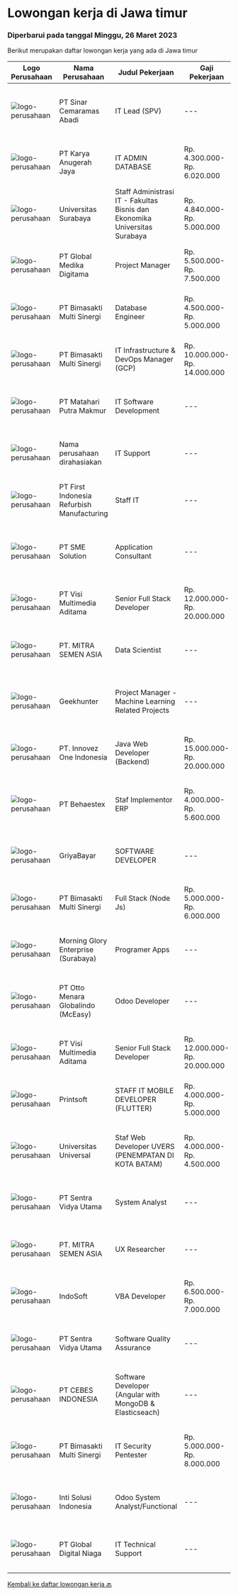 
  # Lowongan kerja di Jawa timur

  ### Diperbarui pada tanggal Minggu, 26 Maret 2023

  Berikut merupakan daftar lowongan kerja yang ada di Jawa timur

  |Logo Perusahaan | Nama Perusahaan | Judul Pekerjaan | Gaji Pekerjaan | Lokasi | Deskripsi | Tanggal diunggah | Pranala |
  | -------------- | --------------- | --------------- | --------- | --------- | -------------- | ------- | ----------- |
  |![logo-perusahaan](https://image-service-cdn.seek.com.au/90bec0a344d0bcab9897f6fa9b79cbfdc64b9d73/ee4dce1061f3f616224767ad58cb2fc751b8d2dc)|PT Sinar Cemaramas Abadi|IT Lead (SPV)|---|Surabaya|Kami merupakan perusahaan manufakturing chemical raw material yang mengedepankan perkembangan teknologi. Kami sedang mengembangkan sistem management...|Jumat, 24 Maret 2023|https://www.jobstreet.co.id/id/job/it-lead-spv-4273056?token=0~c7bc1063-96e3-4b08-a859-53c4b1e364cb&sectionRank=1&jobId=jobstreet-id-job-4273056|
|![logo-perusahaan](https://image-service-cdn.seek.com.au/8e9c4a008e6a983b61e82a2c06435edd46eaafbc/ee4dce1061f3f616224767ad58cb2fc751b8d2dc)|PT Karya Anugerah Jaya|IT ADMIN DATABASE|Rp. 4.300.000-Rp. 6.020.000|Sidoarjo|IT ADMIN DATA BASE* Lulusan Sarjana Informatika* Usia Maximal 35 tahun* Penempatan di daerah Pondok Candra Sidoarjo* Membantu kelancaran Sofware di...|Kamis, 23 Maret 2023|https://www.jobstreet.co.id/id/job/it-admin-database-4271398?token=0~c7bc1063-96e3-4b08-a859-53c4b1e364cb&sectionRank=2&jobId=jobstreet-id-job-4271398|
|![logo-perusahaan](https://image-service-cdn.seek.com.au/4b3e08b5cecf5a4758f320c1e383fc30f250098b/ee4dce1061f3f616224767ad58cb2fc751b8d2dc)|Universitas Surabaya|Staff Administrasi IT - Fakultas Bisnis dan Ekonomika Universitas Surabaya|Rp. 4.840.000-Rp. 5.000.000|Surabaya|Tugas Utama: Administrasi dan Teknisi dibidang IT.Spesifikasi/Keahlian: Dapat bekerjasama dalam tim; Menguasai Microsoft office, khususnya Ms. Excel...|Kamis, 23 Maret 2023|https://www.jobstreet.co.id/id/job/staff-administrasi-it-fakultas-bisnis-dan-ekonomika-universitas-surabaya-4271649?token=0~c7bc1063-96e3-4b08-a859-53c4b1e364cb&sectionRank=3&jobId=jobstreet-id-job-4271649|
|![logo-perusahaan](https://image-service-cdn.seek.com.au/39c06919f88ea35ae3ab49c926ad528faf2ea88b/ee4dce1061f3f616224767ad58cb2fc751b8d2dc)|PT Global Medika Digitama|Project Manager|Rp. 5.500.000-Rp. 7.500.000|Surabaya|Kualifikasi Memiliki kemampuan komunikasi interpersonal yang sangat baik Memiliki kapasitas dalam melakukan negosiasi, terutama di industri kesehatan...|Sabtu, 25 Maret 2023|https://www.jobstreet.co.id/id/job/project-manager-4257502?token=0~c7bc1063-96e3-4b08-a859-53c4b1e364cb&sectionRank=4&jobId=jobstreet-id-job-4257502|
|![logo-perusahaan](https://image-service-cdn.seek.com.au/3c3597528a656ba0a7299263a04fc9ed9cb02b85/ee4dce1061f3f616224767ad58cb2fc751b8d2dc)|PT Bimasakti Multi Sinergi|Database Engineer|Rp. 4.500.000-Rp. 5.000.000|Sidoarjo|Job Descriptions  Manage database changes and re-designs Analyze database issues and troubleshoot or configure the database accordingly Drive...|Jumat, 24 Maret 2023|https://www.jobstreet.co.id/id/job/database-engineer-4262557?token=0~c7bc1063-96e3-4b08-a859-53c4b1e364cb&sectionRank=5&jobId=jobstreet-id-job-4262557|
|![logo-perusahaan](https://image-service-cdn.seek.com.au/3c3597528a656ba0a7299263a04fc9ed9cb02b85/ee4dce1061f3f616224767ad58cb2fc751b8d2dc)|PT Bimasakti Multi Sinergi|IT Infrastructure & DevOps Manager (GCP)|Rp. 10.000.000-Rp. 14.000.000|Sidoarjo|Job descriptions- Lead &amp; manage objective of tim IT Network &amp; DevOps- Ensure availability of all BMS infrastructure achieve Standard SLA-...|Kamis, 23 Maret 2023|https://www.jobstreet.co.id/id/job/it-infrastructure-devops-manager-gcp-4254510?token=0~c7bc1063-96e3-4b08-a859-53c4b1e364cb&sectionRank=6&jobId=jobstreet-id-job-4254510|
|![logo-perusahaan](https://image-service-cdn.seek.com.au/b5ec16873e14a23c56f160ea441f5293179adac8/ee4dce1061f3f616224767ad58cb2fc751b8d2dc)|PT Matahari Putra Makmur|IT Software Development|---|Pasuruan|Kualifikasi: Minimal D3/S1 Teknik Informatika/Komputer Usia Maksimal 35 tahun Fulstack Web Development (PHP, Javascript, CSS) Menguasai Framework...|Kamis, 23 Maret 2023|https://www.jobstreet.co.id/id/job/it-software-development-4262166?token=0~c7bc1063-96e3-4b08-a859-53c4b1e364cb&sectionRank=7&jobId=jobstreet-id-job-4262166|
|![logo-perusahaan](https://i.ibb.co/sqvTCh9/112815900-stock-vector-no-image-available-icon-flat-vector.webp)|Nama perusahaan dirahasiakan|IT Support|---|Jawa Timur|Usia maksimal 35 tahun Pendidikan minimal S1 segala jurusan Minimal memiliki 1 tahun pengalaman kerja di bidang yang sama  Mempunyai pengetahuan dan...|Senin, 20 Maret 2023|https://www.jobstreet.co.id/id/job/it-support-4268311?token=0~c7bc1063-96e3-4b08-a859-53c4b1e364cb&sectionRank=8&jobId=jobstreet-id-job-4268311|
|![logo-perusahaan](https://i.ibb.co/sqvTCh9/112815900-stock-vector-no-image-available-icon-flat-vector.webp)|PT  First Indonesia Refurbish Manufacturing|Staff IT|---|Surabaya|Kualifikasi: Min. D3 Teknik Informatika, Teknologi Informasi, atau Ilmu Komputer. Memahami Troubleshooting Software dan hadware Menguasai OS Windows...|Kamis, 23 Maret 2023|https://www.jobstreet.co.id/id/job/staff-it-4271477?token=0~c7bc1063-96e3-4b08-a859-53c4b1e364cb&sectionRank=9&jobId=jobstreet-id-job-4271477|
|![logo-perusahaan](https://image-service-cdn.seek.com.au/f0cc6ba1828627c44076452213cbe473e760a860/ee4dce1061f3f616224767ad58cb2fc751b8d2dc)|PT SME Solution|Application Consultant|---|Jakarta Raya|ERP APPLICATION CONSULTANT(CODE: AC-JKT or AC-SBY) • Will be based in Jakarta (JKT) or Surabaya (SBY)• Bachelor Degree from reputable university with...|Kamis, 23 Maret 2023|https://www.jobstreet.co.id/id/job/application-consultant-4261078?token=0~c7bc1063-96e3-4b08-a859-53c4b1e364cb&sectionRank=10&jobId=jobstreet-id-job-4261078|
|![logo-perusahaan](https://image-service-cdn.seek.com.au/77d5dc00becab49233feb1de82d916f236fba28a/ee4dce1061f3f616224767ad58cb2fc751b8d2dc)|PT Visi Multimedia Aditama|Senior Full Stack Developer|Rp. 12.000.000-Rp. 20.000.000|Malang|Responsibilities: Develop application using ReactJs and/or NextJS. Work closely with Product Leader to design and build new features and insightful...|Sabtu, 25 Maret 2023|https://www.jobstreet.co.id/id/job/senior-full-stack-developer-4257369?token=0~c7bc1063-96e3-4b08-a859-53c4b1e364cb&sectionRank=11&jobId=jobstreet-id-job-4257369|
|![logo-perusahaan](https://image-service-cdn.seek.com.au/a604172ec7fe52263103b2bf85a52f29376a076c/ee4dce1061f3f616224767ad58cb2fc751b8d2dc)|PT. MITRA SEMEN ASIA|Data Scientist|---|Jawa Timur|Responsibilities Analyze raw data: assessing quality, cleansing, structuring for downstream processing Design accurate and scalable prediction...|Jumat, 24 Maret 2023|https://www.jobstreet.co.id/id/job/data-scientist-4272863?token=0~c7bc1063-96e3-4b08-a859-53c4b1e364cb&sectionRank=12&jobId=jobstreet-id-job-4272863|
|![logo-perusahaan](https://image-service-cdn.seek.com.au/9b1ac08312d45d7e6f0965d6cfa215d52017a644/ee4dce1061f3f616224767ad58cb2fc751b8d2dc)|Geekhunter|Project Manager - Machine Learning Related Projects|---|Jakarta Raya|Job Description Determine and define project scope and objectives Predict resources needed to reach objectives and manage resources in an effective...|Kamis, 23 Maret 2023|https://www.jobstreet.co.id/id/job/project-manager-machine-learning-related-projects-4271550?token=0~c7bc1063-96e3-4b08-a859-53c4b1e364cb&sectionRank=13&jobId=jobstreet-id-job-4271550|
|![logo-perusahaan](https://image-service-cdn.seek.com.au/5ac1ce894c015b4831ba1d1458ad5a1b4e630a93/ee4dce1061f3f616224767ad58cb2fc751b8d2dc)|PT. Innovez One Indonesia|Java Web Developer (Backend)|Rp. 15.000.000-Rp. 20.000.000|Jakarta Raya|We are looking for a dynamic and talented Java Full-Stack Developer with strong OOAD background to join our global team. You will work in a SCRUM team...|Jumat, 24 Maret 2023|https://www.jobstreet.co.id/id/job/java-web-developer-backend-4273459?token=0~c7bc1063-96e3-4b08-a859-53c4b1e364cb&sectionRank=14&jobId=jobstreet-id-job-4273459|
|![logo-perusahaan](https://image-service-cdn.seek.com.au/8b7e2b05ba209582732a5c82d57c211066889fbb/ee4dce1061f3f616224767ad58cb2fc751b8d2dc)|PT Behaestex|Staf Implementor ERP|Rp. 4.000.000-Rp. 5.600.000|Gresik|1. Usia maks. 25 tahun.2. Pendidikan min. S1 Sistem Informasi, Teknik Informatika atau bidang   lain yang linear.3. Berpengalaman sebagai implementor....|Rabu, 22 Maret 2023|https://www.jobstreet.co.id/id/job/staf-implementor-erp-4271042?token=0~c7bc1063-96e3-4b08-a859-53c4b1e364cb&sectionRank=15&jobId=jobstreet-id-job-4271042|
|![logo-perusahaan](https://image-service-cdn.seek.com.au/64f9a81718faec457d72b8ff41cef928c69509b7/ee4dce1061f3f616224767ad58cb2fc751b8d2dc)|GriyaBayar|SOFTWARE DEVELOPER|---|Surabaya|Job Description: Mengintegrasikan API eksternal ke sistem internal Mengembangkan dan maintenance sistem existing (penambahan fitur, update, optimasi...|Kamis, 23 Maret 2023|https://www.jobstreet.co.id/id/job/software-developer-4261100?token=0~c7bc1063-96e3-4b08-a859-53c4b1e364cb&sectionRank=16&jobId=jobstreet-id-job-4261100|
|![logo-perusahaan](https://image-service-cdn.seek.com.au/3c3597528a656ba0a7299263a04fc9ed9cb02b85/ee4dce1061f3f616224767ad58cb2fc751b8d2dc)|PT Bimasakti Multi Sinergi|Full Stack (Node Js)|Rp. 5.000.000-Rp. 6.000.000|Sidoarjo|Requirements: Bachelor degree in information technology Minimum having 1 year experience in related field Good knowledge of Node.Js Good knowledge of...|Kamis, 23 Maret 2023|https://www.jobstreet.co.id/id/job/full-stack-node-js-4262197?token=0~c7bc1063-96e3-4b08-a859-53c4b1e364cb&sectionRank=17&jobId=jobstreet-id-job-4262197|
|![logo-perusahaan](https://image-service-cdn.seek.com.au/b181b587205e8d60bb338ac292a01e5193ca4e4f/ee4dce1061f3f616224767ad58cb2fc751b8d2dc)|Morning Glory Enterprise (Surabaya)|Programer Apps|---|Surabaya|Kualifikasi Pekerjaan: Usia maksimal 35 Tahun  Domisili Surabaya  Minimal Pendidikan D3/S1 Tekhnik informatika , sistem informasi atau sejenisnya ...|Sabtu, 25 Maret 2023|https://www.jobstreet.co.id/id/job/programer-apps-4274323?token=0~c7bc1063-96e3-4b08-a859-53c4b1e364cb&sectionRank=18&jobId=jobstreet-id-job-4274323|
|![logo-perusahaan](https://image-service-cdn.seek.com.au/d2fdc8f770780672c481f96da84f09bace4e0084/ee4dce1061f3f616224767ad58cb2fc751b8d2dc)|PT Otto Menara Globalindo (McEasy)|Odoo Developer|---|Surabaya|We are Indonesia's Top Transportation Management System with IoT Integration which services have been used by hundreds of logistics and supply chain...|Jumat, 24 Maret 2023|https://www.jobstreet.co.id/id/job/odoo-developer-4273450?token=0~c7bc1063-96e3-4b08-a859-53c4b1e364cb&sectionRank=19&jobId=jobstreet-id-job-4273450|
|![logo-perusahaan](https://image-service-cdn.seek.com.au/b8528c389ba1b59ec14f571684d5a518b5b2a7b1/ee4dce1061f3f616224767ad58cb2fc751b8d2dc)|PT Visi Multimedia Aditama|Senior Full Stack Developer|Rp. 12.000.000-Rp. 20.000.000|Malang|Responsibilities: Develop application using ReactJs and/or NextJS. Work closely with Product Leader to design and build new features and insightful...|Jumat, 24 Maret 2023|https://www.jobstreet.co.id/id/job/senior-full-stack-developer-4273813?token=0~c7bc1063-96e3-4b08-a859-53c4b1e364cb&sectionRank=20&jobId=jobstreet-id-job-4273813|
|![logo-perusahaan](https://image-service-cdn.seek.com.au/a90079fce62dbadba3aa64a84be18204a4bec09b/ee4dce1061f3f616224767ad58cb2fc751b8d2dc)|Printsoft|STAFF IT MOBILE DEVELOPER (FLUTTER)|Rp. 4.000.000-Rp. 5.000.000|Surabaya|Mengatur proses pengembangan software mulai dari konsep hingga pengiriman Menjaga dan meningkatkan pengerjaan software Mengatur siklus awal sampai...|Rabu, 22 Maret 2023|https://www.jobstreet.co.id/id/job/staff-it-mobile-developer-flutter-4251675?token=0~c7bc1063-96e3-4b08-a859-53c4b1e364cb&sectionRank=21&jobId=jobstreet-id-job-4251675|
|![logo-perusahaan](https://image-service-cdn.seek.com.au/872a4f5f67ec54088d1d3b199ea228bef1b40ae9/ee4dce1061f3f616224767ad58cb2fc751b8d2dc)|Universitas Universal|Staf Web Developer UVERS (PENEMPATAN DI KOTA BATAM)|Rp. 4.000.000-Rp. 4.500.000|Kepulauan Riau|-Minimal Lulusan S1 Bidang Ilmu Komputer/ Pemrograman-Menguasai konsep web dasar (PHP,HTML,JavaScript,Jquery,etc)-Menguasai framework Laravel dan...|Senin, 20 Maret 2023|https://www.jobstreet.co.id/id/job/staf-web-developer-uvers-penempatan-di-kota-batam-4268578?token=0~c7bc1063-96e3-4b08-a859-53c4b1e364cb&sectionRank=22&jobId=jobstreet-id-job-4268578|
|![logo-perusahaan](https://image-service-cdn.seek.com.au/89a4b4d8e6af0c01c230c2b1f638fbea996731cb/ee4dce1061f3f616224767ad58cb2fc751b8d2dc)|PT Sentra Vidya Utama|System Analyst|---|Surabaya|Job Description:- Meet and coordinate with team to establish project scope, system goals, and requirements- Develop, analyze, prioritize, and organize...|Rabu, 22 Maret 2023|https://www.jobstreet.co.id/id/job/system-analyst-4258848?token=0~c7bc1063-96e3-4b08-a859-53c4b1e364cb&sectionRank=23&jobId=jobstreet-id-job-4258848|
|![logo-perusahaan](https://image-service-cdn.seek.com.au/003218f21a71dddcc0517c182426e83bb7569493/ee4dce1061f3f616224767ad58cb2fc751b8d2dc)|PT. MITRA SEMEN ASIA|UX Researcher|---|Surabaya|Job Description Plan and execute research initiatives to collect insights into user behavior by exploring both UX research (to understand users’...|Kamis, 23 Maret 2023|https://www.jobstreet.co.id/id/job/ux-researcher-4271704?token=0~c7bc1063-96e3-4b08-a859-53c4b1e364cb&sectionRank=24&jobId=jobstreet-id-job-4271704|
|![logo-perusahaan](https://image-service-cdn.seek.com.au/fbd57a90b36e6d6fe13c8e714c23f2e07616d0cb/ee4dce1061f3f616224767ad58cb2fc751b8d2dc)|IndoSoft|VBA Developer|Rp. 6.500.000-Rp. 7.000.000|Malang|Menguasai VBA (Visual Basic) programming language Mampu membuat Visual Basic Application, baik stand-alone, dan juga integrasi dengan Microsoft...|Kamis, 23 Maret 2023|https://www.jobstreet.co.id/id/job/vba-developer-4261695?token=0~c7bc1063-96e3-4b08-a859-53c4b1e364cb&sectionRank=25&jobId=jobstreet-id-job-4261695|
|![logo-perusahaan](https://image-service-cdn.seek.com.au/89a4b4d8e6af0c01c230c2b1f638fbea996731cb/ee4dce1061f3f616224767ad58cb2fc751b8d2dc)|PT Sentra Vidya Utama|Software Quality Assurance|---|Surabaya|Review requirements, specifications, and technical design documents to provide timely and meaningful feedback Create detailed, comprehensive, and...|Rabu, 22 Maret 2023|https://www.jobstreet.co.id/id/job/software-quality-assurance-4258864?token=0~c7bc1063-96e3-4b08-a859-53c4b1e364cb&sectionRank=26&jobId=jobstreet-id-job-4258864|
|![logo-perusahaan](https://image-service-cdn.seek.com.au/eb5cebf4694786df4f57ac2a16818fd71edbeea5/ee4dce1061f3f616224767ad58cb2fc751b8d2dc)|PT CEBES INDONESIA|Software Developer (Angular with MongoDB & Elasticseach)|---|Surabaya|We're always looking for talented people to join our team.Also newly graduated Software Engineers are welcome to apply, provided they are proficient...|Kamis, 23 Maret 2023|https://www.jobstreet.co.id/id/job/software-developer-angular-with-mongodb-elasticseach-4252111?token=0~c7bc1063-96e3-4b08-a859-53c4b1e364cb&sectionRank=27&jobId=jobstreet-id-job-4252111|
|![logo-perusahaan](https://image-service-cdn.seek.com.au/3c3597528a656ba0a7299263a04fc9ed9cb02b85/ee4dce1061f3f616224767ad58cb2fc751b8d2dc)|PT Bimasakti Multi Sinergi|IT Security Pentester|Rp. 5.000.000-Rp. 8.000.000|Sidoarjo|Job Description : Perform API testing and crosscheck the documentation Perform microservice testing and crosscheck with business logic Carry out...|Selasa, 21 Maret 2023|https://www.jobstreet.co.id/id/job/it-security-pentester-4269419?token=0~c7bc1063-96e3-4b08-a859-53c4b1e364cb&sectionRank=28&jobId=jobstreet-id-job-4269419|
|![logo-perusahaan](https://i.ibb.co/sqvTCh9/112815900-stock-vector-no-image-available-icon-flat-vector.webp)|Inti Solusi Indonesia|Odoo System Analyst/Functional|---|Surabaya|Kualifikasi : D3/S1 Jurusan Sistem Informasi / Teknik Informatika atau setara Minimal 1 tahun pengalaman sebagai system analyst Paham dengan Struktur...|Kamis, 23 Maret 2023|https://www.jobstreet.co.id/id/job/odoo-system-analyst-functional-4271909?token=0~c7bc1063-96e3-4b08-a859-53c4b1e364cb&sectionRank=29&jobId=jobstreet-id-job-4271909|
|![logo-perusahaan](https://image-service-cdn.seek.com.au/c8ee1f2c0153c90126cf19b5805c2cad476d5925/ee4dce1061f3f616224767ad58cb2fc751b8d2dc)|PT Global Digital Niaga|IT Technical Support|---|Bandung|As an IT Technical Support Staff , you will make sure that employees and stores can work properly using IT tools, working device, network, and another...|Jumat, 17 Maret 2023|https://www.jobstreet.co.id/id/job/it-technical-support-4265884?token=0~c7bc1063-96e3-4b08-a859-53c4b1e364cb&sectionRank=30&jobId=jobstreet-id-job-4265884|


  [Kembali ke daftar lowongan kerja 🔙](../README.md#daftar-lowongan-kerja)
  